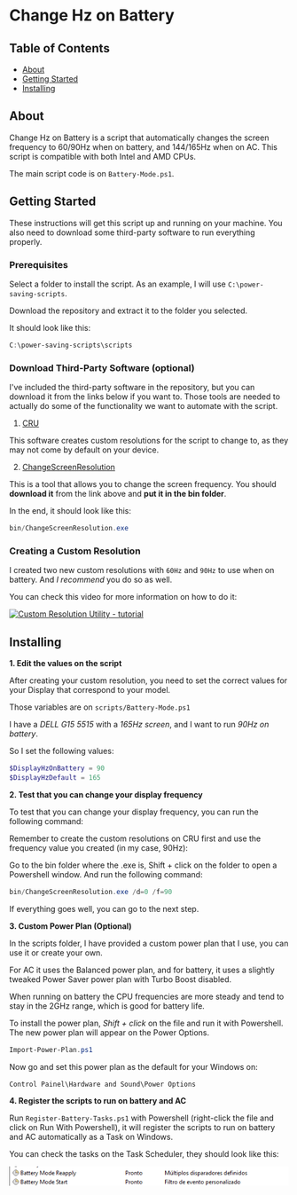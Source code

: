 # Change Hz on Battery

## Table of Contents

- [About](#about)
- [Getting Started](#getting_started)
- [Installing](#installing)

## About <a name = "about"></a>
Change Hz on Battery is a script that automatically changes the screen frequency to 60/90Hz when on battery, and 144/165Hz when on AC.
This script is compatible with both Intel and AMD CPUs.

The main script code is on `Battery-Mode.ps1`.

## Getting Started <a name = "getting_started"></a>

These instructions will get this script up and running on your machine. You also need to download some third-party software to run everything properly.

### Prerequisites

Select a folder to install the script. As an example, I will use `C:\power-saving-scripts`. 

Download the repository and extract it to the folder you selected.

It should look like this:

``` powershell
C:\power-saving-scripts\scripts
```

### Download Third-Party Software (optional)
I've included the third-party software in the repository, but you can download it from the links below if you want to.
Those tools are needed to actually do some of the functionality we want to automate with the script.

1. [CRU](https://www.monitortests.com/forum/Thread-Custom-Resolution-Utility-CRU)

This software creates custom resolutions for the script to change to, as they may not come by default on your device.

2. [ChangeScreenResolution](https://tools.taubenkorb.at/change-screen-resolution/)

This is a tool that allows you to change the screen frequency. You should **download it** from the link above and **put it in the bin folder**. 

In the end, it should look like this:

``` powershell
bin/ChangeScreenResolution.exe
```

### Creating a Custom Resolution
I created two new custom resolutions with `60Hz` and `90Hz` to use when on battery. And *I recommend* you do so as well.

You can check this video for more information on how to do it:

[![Custom Resolution Utility - tutorial](https://img.youtube.com/vi/z8IxA-kKscA/hqdefault.jpg)](https://www.youtube.com/watch?v=z8IxA-kKscA)

## Installing <a name = "installing"></a>

**1. Edit the values on the script**

After creating your custom resolution, you need to set the correct values for your Display that correspond to your model. 

Those variables are on `scripts/Battery-Mode.ps1`

I have a *DELL G15 5515* with a *165Hz screen*, and I want to run *90Hz on battery*. 

So I set the following values:

``` powershell
$DisplayHzOnBattery = 90
$DisplayHzDefault = 165
```

**2. Test that you can change your display frequency**

To test that you can change your display frequency, you can run the following command: 

Remember to create the custom resolutions on CRU first and use the frequency value you created (in my case, 90Hz):

Go to the bin folder where the .exe is, Shift + click on the folder to open a Powershell window.
And run the following command:

``` powershell
bin/ChangeScreenResolution.exe /d=0 /f=90
```

If everything goes well, you can go to the next step.

**3. Custom Power Plan (Optional)**

In the scripts folder, I have provided a custom power plan that I use, you can use it or create your own.

For AC it uses the Balanced power plan, and for battery, it uses a slightly tweaked Power Saver power plan with Turbo Boost disabled.

When running on battery the CPU frequencies are more steady and tend to stay in the 2GHz range, which is good for battery life.

To install the power plan, *Shift + click* on the file and run it with Powershell. The new power plan will appear on the Power Options.

``` powershell
Import-Power-Plan.ps1
```

Now go and set this power plan as the default for your Windows on:
```
Control Painel\Hardware and Sound\Power Options
```

**4. Register the scripts to run on battery and AC**

Run `Register-Battery-Tasks.ps1` with Powershell (right-click the file and click on Run With Powershell), it will register the scripts to run on battery and AC automatically as a Task on Windows.

You can check the tasks on the Task Scheduler, they should look like this:

![Battery Mode Task](./resources/tasks.png)

